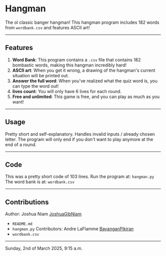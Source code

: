 # Hangman
The ol classic banger hangman! This hangman program includes 182 words from `wordbank.csv` and features
ASCII art!

---

## Features
1. **Word Bank**: This program contains a `.csv` file that contains 182 bombastic words, 
making this hangman incredibly hard!
2. **ASCII art**: When you get it wrong, a drawing of the hangman's current situation will be printed out.
3. **Answer the full word**: When you've realized what the quiz word is, you can type the word out!
4. **lives count**: You will only have 6 lives for each round.
5. **Free and unlimited**: This game is free, and you can play as much as you want!

---

## Usage
Pretty short and self-explanatory. Handles invalid inputs / already chosen letter. The program will only
end if you don't want to play anymore at the end of a round.

---

## Code
This was a pretty short code of 103 lines.
Run the program at: `hangman.py`
The word bank is at: `wordbank.csv`

---

## Contributions
Author: Joshua Niam [JoshuaGibNiam](https://github.com/JoshuaGibNiam)
- `README.md` 
- `hangman.py`
Contributors: Andre LaFlamme [BayanganPikiran](https://github.com/BayanganPikiran)
- `wordbank.csv`

---

Sunday, 2nd of March 2025, 9:15 a.m.
